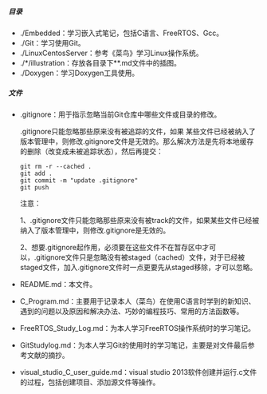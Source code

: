 ##### 目录

- ./Embedded：学习嵌入式笔记，包括C语言、FreeRTOS、Gcc。
- ./Git：学习使用Git。
- ./LinuxCentosServer：参考《菜鸟》学习Linux操作系统。
- ./*/illustration：存放各目录下**.md文件中的插图。
- ./Doxygen：学习Doxygen工具使用。

##### 文件

- .gitignore：用于指示忽略当前Git仓库中哪些文件或目录的修改。

  .gitignore只能忽略那些原来没有被追踪的文件，如果 某些文件已经被纳入了版本管理中，则修改.gitignore文件是无效的。那么解决方法是先将本地缓存的删除（改变成未被追踪状态），然后再提交：

  ```shell
  git rm -r --cached .
  git add .
  git commit -m "update .gitignore"
  git push 
  ```

  注意：

  1、.gitignore文件只能忽略那些原来没有被track的文件，如果某些文件已经被纳入了版本管理中，则修改.gitignore是无效的。

  2、想要.gitignore起作用，必须要在这些文件不在暂存区中才可以，.gitignore文件只是忽略没有被staged（cached）文件，对于已经被staged文件，加入.gitignore文件时一点更要先从staged移除，才可以忽略。

- README.md：本文件。
- C_Program.md：主要用于记录本人（菜鸟）在使用C语言时学到的新知识、遇到的问题以及原因和解决办法、巧妙的编程技巧、常用的方法函数等。
- FreeRTOS_Study_Log.md：为本人学习FreeRTOS操作系统时的学习笔记。
- GitStudylog.md：为本人学习Git的使用时的学习笔记，主要是对文件最后参考文献的摘抄。
- visual_studio_C_user_guide.md：visual studio 2013软件创建并运行.c文件的过程，包括创建项目、添加源文件等操作。

  

